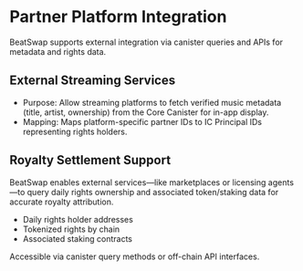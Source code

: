 # Partner Platform Integration

BeatSwap supports external integration via canister queries and APIs for metadata and rights data.

## External Streaming Services

- Purpose: Allow streaming platforms to fetch verified music metadata (title, artist, ownership) from the Core Canister for in-app display.
- Mapping: Maps platform-specific partner IDs to IC Principal IDs representing rights holders.

## Royalty Settlement Support

BeatSwap enables external services—like marketplaces or licensing agents—to query daily rights ownership and associated token/staking data for accurate royalty attribution.

- Daily rights holder addresses
- Tokenized rights by chain
- Associated staking contracts

Accessible via canister query methods or off-chain API interfaces.
